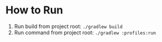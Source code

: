 # How to Run

1. Run build from project root: `./gradlew build`
2. Run command from project root: `./gradlew :profiles:run`
